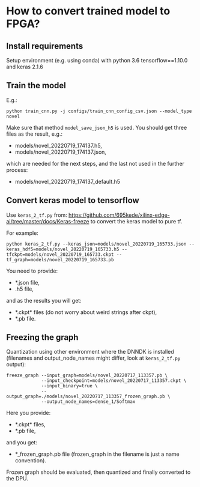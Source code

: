 # How to convert trained model to FPGA?

## Install requirements
Setup environment (e.g. using conda) with python 3.6 tensorflow==1.10.0 and keras 2.1.6

## Train the model
E.g.:
    
    python train_cnn.py -j configs/train_cnn_config_csv.json --model_type novel

Make sure that method `model_save_json_h5` is used.
You should get three files as the result, e.g.: 
* models/novel_20220719_174137.h5, 
* models/novel_20220719_174137.json, 
 
which are needed for the next steps, and the last not used in the further process: 
* models/novel_20220719_174137_default.h5

## Convert keras model to tensorflow 
Use `keras_2_tf.py` from: https://github.com/695kede/xilinx-edge-ai/tree/master/docs/Keras-freeze to convert the keras model to pure tf. 

For example:
    
    python keras_2_tf.py --keras_json=models/novel_20220719_165733.json --keras_hdf5=models/novel_20220719_165733.h5 --tfckpt=models/novel_20220719_165733.ckpt --tf_graph=models/novel_20220719_165733.pb

You need to provide: 
* *.json file, 
* .h5 file,

and as the results you will get:
* \*.ckpt\* files (do not worry about weird strings after ckpt),
* *.pb file. 


## Freezing the graph

Quantization using other environment where the DNNDK is installed (filenames and output_node_names might differ, look at `keras_2_tf.py` output):

    freeze_graph --input_graph=models/novel_20220717_113357.pb \
                 --input_checkpoint=models/novel_20220717_113357.ckpt \
                 --input_binary=true \
                 --output_graph=./models/novel_20220717_113357_frozen_graph.pb \
                 --output_node_names=dense_1/Softmax

Here you provide: 
* \*.ckpt\* files,
* *.pb file, 

and you get:
* *\_frozen_graph.pb file (frozen\_graph in the filename is just a name convention). 

Frozen graph should be evaluated, then quantized and finally converted to the DPU.
